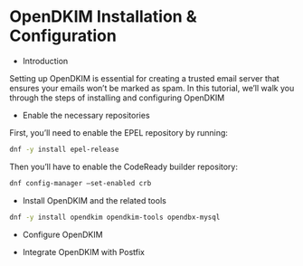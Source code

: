 OpenDKIM Installation & Configuration
=====================================
* Introduction

Setting up OpenDKIM is essential for creating a trusted email server that ensures your emails won’t be marked as spam. In this tutorial, we’ll walk you through the steps of installing and configuring OpenDKIM

* Enable the necessary repositories

First, you’ll need to enable the EPEL repository by running:
```sh
dnf -y install epel-release
```

Then you’ll have to enable the CodeReady builder repository:
```sh
dnf config-manager –set-enabled crb
```

* Install OpenDKIM and the related tools
```sh
dnf -y install opendkim opendkim-tools opendbx-mysql
```

* Configure OpenDKIM

* Integrate OpenDKIM with Postfix
